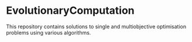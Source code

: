 # EvolutionaryComputation
This repository contains solutions to single and multiobjective optimisation problems using various algorithms.
